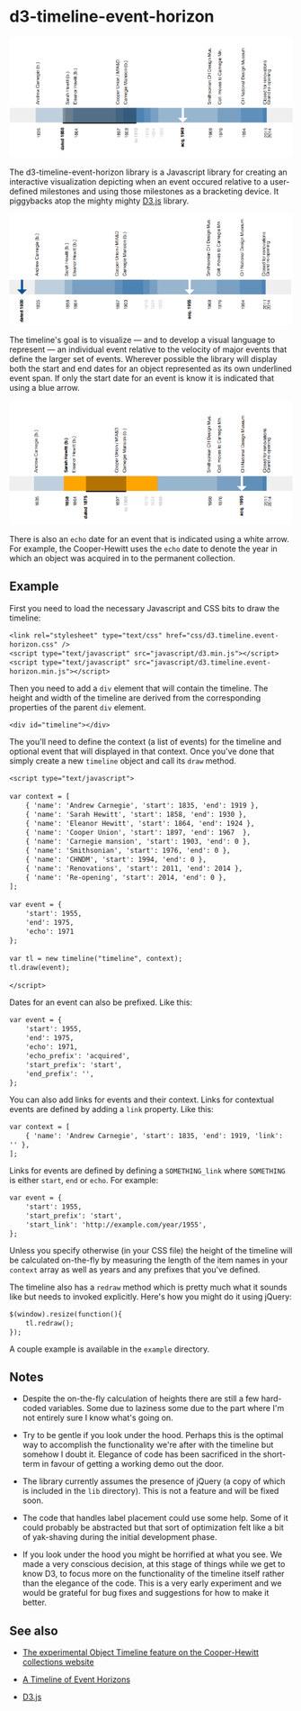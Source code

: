d3-timeline-event-horizon
==

![span](images/timelines-object-span.png)

The d3-timeline-event-horizon library is a Javascript library for creating an
interactive visualization depicting when an event occured relative to a
user-defined milestones and using those milestones as a bracketing
device. It piggybacks atop the mighty mighty [D3.js](http://d3js.org/) library.

![before](images/timelines-object-before.png)

The timeline's goal is to visualize — and to develop a visual language to represent — an individual event relative to the velocity
of major events that define the larger set of events. Wherever possible the
library will display both the start and end dates for an object represented as its own underlined
event span. If only the start date for an event is know it is indicated that using
a blue arrow.

![span hover](images/timelines-object-span-hover.png)

There is also an `echo` date for an event that is indicated using a white
arrow. For example, the Cooper-Hewitt uses the `echo` date to denote the year in
which an object was acquired in to the permanent collection.

Example
--

First you need to load the necessary Javascript and CSS bits to draw the timeline:

	<link rel="stylesheet" type="text/css" href="css/d3.timeline.event-horizon.css" />
	<script type="text/javascript" src="javascript/d3.min.js"></script>
	<script type="text/javascript" src="javascript/d3.timeline.event-horizon.min.js"></script>

Then you need to add a `div` element that will contain the timeline. The height
and width of the timeline are derived from the corresponding properties of the
parent `div` element.

	<div id="timeline"></div>

The you'll need to define the context (a list of events) for the timeline and
optional event that will displayed in that context. Once you've done that simply
create a new `timeline` object and call its `draw` method.

	<script type="text/javascript">

	var context = [
		{ 'name': 'Andrew Carnegie', 'start': 1835, 'end': 1919 },
		{ 'name': 'Sarah Hewitt', 'start': 1858, 'end': 1930 },
		{ 'name': 'Eleanor Hewitt', 'start': 1864, 'end': 1924 },
		{ 'name': 'Cooper Union', 'start': 1897, 'end': 1967  },
		{ 'name': 'Carnegie mansion', 'start': 1903, 'end': 0 },
		{ 'name': 'Smithsonian', 'start': 1976, 'end': 0 },
		{ 'name': 'CHNDM', 'start': 1994, 'end': 0 },
		{ 'name': 'Renovations', 'start': 2011, 'end': 2014 },
		{ 'name': 'Re-opening', 'start': 2014, 'end': 0 },
	];

	var event = {
		'start': 1955,
		'end': 1975,
		'echo': 1971
	};

	var tl = new timeline("timeline", context);		
	tl.draw(event);

	</script>

Dates for an event can also be prefixed. Like this:

	var event = {
		'start': 1955,
		'end': 1975,
		'echo': 1971,
		'echo_prefix': 'acquired',
		'start_prefix': 'start',
		'end_prefix': '',
	};

You can also add links for events and their context. Links for contextual events
are defined by adding a `link` property. Like this:

	var context = [
		{ 'name': 'Andrew Carnegie', 'start': 1835, 'end': 1919, 'link': '' },
	];

Links for events are defined by defining a `SOMETHING_link` where `SOMETHING` is
either `start`, `end` or `echo`. For example:

	var event = {
		'start': 1955,
		'start_prefix': 'start',
		'start_link': 'http://example.com/year/1955',
	};

Unless you specify otherwise (in your CSS file) the height of the timeline will
be calculated on-the-fly by measuring the length of the item names in your
`context` array as well as years and any prefixes that you've defined. 

The timeline also has a `redraw` method which is pretty much what it sounds like
but needs to invoked explicitly. Here's how you might do it using jQuery:

	$(window).resize(function(){
		tl.redraw();
	});

A couple example is available in the `example` directory.

Notes
--

* Despite the on-the-fly calculation of heights there are still a few hard-coded
  variables. Some due to laziness some due to the part where I'm not entirely
  sure I know what's going on.

* Try to be gentle if you look under the hood. Perhaps this is the optimal way
  to accomplish the functionality we're after with the timeline but somehow I
  doubt it. Elegance of code has been sacrificed in the short-term in favour of
  getting a working demo out the door.

* The library currently assumes the presence of jQuery (a copy of which is
  included in the `lib` directory). This is not a feature and will be fixed
  soon.

* The code that handles label placement could use some help. Some of it could
  probably be abstracted but that sort of optimization felt like a bit of
  yak-shaving during the initial development phase.

* If you look under the hood you might be horrified at what you see. We made a very conscious decision, at this stage of things while we get to know D3, to focus more on the functionality of the timeline itself rather than the elegance of the code. This is a very early experiment and we would be grateful for bug fixes and suggestions for how to make it better.

See also
--

* [The experimental Object Timeline feature on the Cooper-Hewitt collections website](http://collection.cooperhewitt.org/experimental/#tl)

* [A Timeline of Event Horizons](http://labs.cooperhewitt.org/2013/a-timeline-of-event-horizons/)

* [D3.js](http://d3js.org/)
